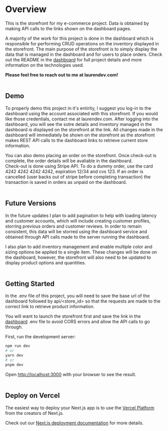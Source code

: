 
# Overview

This is the storefront for my e-commerce project. Data is obtained by making API calls to the links shown on the dashboard pages. 

A majority of the work for this project is done in the dashboard which is responsible for performing CRUD operations on the inventory displayed in the storefront. The main purpose of the storefront is to simply display the data that is managed in the dashboard and for users to place orders. Check out the README in the [dashboard](https://github.com/laurenc206/ecommerce_dashboard) for full project details and more information on the technologies used.

<b>Please feel free to reach out to me at laurendev.com!</b><br><br>


## Demo
To properly demo this project in it's entirity, I suggest you log-in to the dashboard using the account associated with this storefront. If you would like those credentials, contact me at laurendev.com. After logging into the dashboard, you will see the sotre details and inventory managed in the dashboard is displayed on the storefront at the link. All changes made in the dashboard will immediately be shown on the storefront as the storefront makes REST API calls to the dashboard links to retrieve current store information.<br>

You can also demo placing an order on the storefront. Once check-out is complete, the order details will be avaliable in the dashboard.  
Check-out is done using Stripe API. To do a dummy order, use the card 4242 4242 4242 4242, expiration 12/34 and cvs 123. If an order is cancelled (user backs out of stripe before completing transaction) the transaction is saved in orders as unpaid on the dashboard.<br><br>


## Future Versions
In the future updates I plan to add pagination to help with loading latency and customer accounts, which will include creating customer profiles, storring previous orders and customer reviews. In order to remain consistent, this data will be storred using the dashboard service and obtained through API calls made to the server running the dashboard.<br>

I also plan to add inventory management and enable multiple color and sizing options be applied to a single item. These changes will be done on the dashboard, however, the storefront will also need to be updated to display product options and quantities. <br><br>


## Getting Started
In the .env file of this project, you will need to save the base url of the dashboard followed by api/<store_id> so that the requests are made to the correct link to retrieve product information.

You will want to launch the storefront first and save the link in the [dashboard](https://github.com/laurenc206/ecommerce_dashboard) .env file to avoid CORS errors and allow the API calls to go through.

First, run the development server:

```bash
npm run dev
# or
yarn dev
# or
pnpm dev
```

Open [http://localhost:3000](http://localhost:3000) with your browser to see the result.
<br><br>


## Deploy on Vercel

The easiest way to deploy your Next.js app is to use the [Vercel Platform](https://vercel.com/new?utm_medium=default-template&filter=next.js&utm_source=create-next-app&utm_campaign=create-next-app-readme) from the creators of Next.js.

Check out our [Next.js deployment documentation](https://nextjs.org/docs/deployment) for more details.
